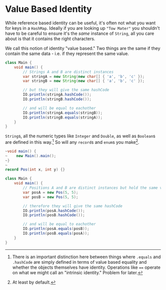 # Value Based Identity


While reference based identity can be useful, it's often not what you want for keys in a `HashMap`.
Ideally if you are looking up `"Tow Mater"` you shouldn't have to be careful to ensure it's the *same*
instance of `String`, all you care about is that it contains the right characters.

We call this notion of identity "value based." Two things are the same if they contain the same data - i.e. if they represent the same value.

```java
class Main {
    void main() {
        // Strings A and B are distinct instances
        var stringA = new String(new char[] { 'a', 'b', 'c' });
        var stringB = new String(new char[] { 'a', 'b', 'c' });

        // but they will give the same hashCode
        IO.println(stringA.hashCode());
        IO.println(stringB.hashCode());

        // and will be equal to eachother
        IO.println(stringA.equals(stringB));
        IO.println(stringB.equals(stringA));
    }
}
```

`String`s, all the numeric types like `Integer` and `Double`, as well as `Boolean`s are defined
in this way.[^difference] So will any `record`s and `enum`s you make[^bydefault].

```java
~void main() {
~    new Main().main();    
~}
~
record Pos(int x, int y) {}

class Main {
    void main() {
        // Positions A and B are distinct instances but hold the same values
        var posA = new Pos(5, 5);
        var posB = new Pos(5, 5);

        // therefore they will give the same hashCode
        IO.println(posA.hashCode());
        IO.println(posB.hashCode());

        // and will be equal to eachother
        IO.println(posA.equals(posB));
        IO.println(posB.equals(posA));
    }
}
```


[^difference]: There is an important distinction here between things where `.equals` and `.hashCode` are simply defined in terms of value based equality and whether the objects themselves have identity. Operations like `==` operate on what we might call an "intrinsic identity." Problem for later.

[^bydefault]: At least by default.